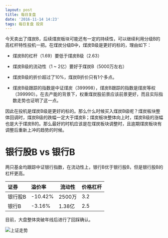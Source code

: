 ```yaml
---
layout: post
title: 每日复盘
date: '2016-11-14 14:23'
tags: 每日复盘 投资
---
```


今天卖出了煤炭B，后续煤炭板块可能还有一定的持续性，可以继续利用分级B的高杠杆特性投机一把。在煤炭分级B中，煤炭B级是更好的标的，理由如下：

- 煤炭B的杠杆（1.69）要低于煤炭B级（2.63）

- 煤炭B级的流动性（1 ~ 2亿）要好于煤炭B（5000万左右）

- 煤炭B级的折价超过了10%，煤炭B折价只有1个多点。

- 煤炭B级跟踪的指数是中证煤炭（399998），煤炭B跟踪的指数是煤炭等权（399990）。在去产能的背景下，权重煤炭股前景应该前景更好，而且实际指数走势也证明了这一点。

因此在投机是煤炭B级是更好的标的。那么什么时候买入煤炭B级呢？煤炭板块整体回调时，煤炭B级的跌幅一定大于煤炭B；煤炭板块整体向上时，煤炭B级的涨幅也是大于煤炭B的。那么最好的时机应该是在煤炭板块调整时，且逾期煤炭板块有调整后重新上冲的趋势的时候。

# 银行股B vs 银行B

两只基金均跟踪中证银行指数，在流动性上，银行B优于银行股B，但是银行股B的杠杆更高。

证券   | 溢价率     | 流动性   | 价格杠杆
:--- | :------ | ----- | ----
银行股B | -10.42% | 2500万 | 3.2
银行B  | -3.16%  | 1.38亿 | 2.5

目前，大盘整体突破年线后进行了回踩确认。

![上证走势](http://7xonmk.com1.z0.glb.clouddn.com/2016-11-14_15-15-09.png)
